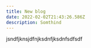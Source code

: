```yaml
---
title: New blog
date: 2022-02-02T21:43:26.586Z
description: Somthind
---
```

jsndfjknsjdfnjksdnfjksdnfsdfsdf